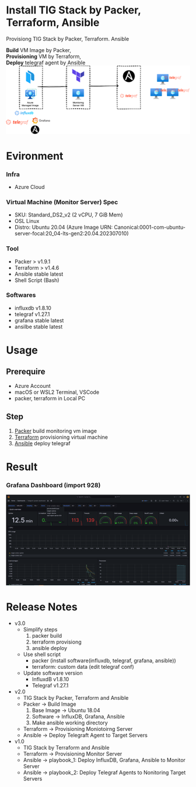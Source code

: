# Install TIG Stack by Packer, Terraform, Ansible

Provisiong TIG Stack by Packer, Terraform. Ansible <br>

**Build** VM Image by Packer, <br>
**Provisioning** VM by Terraform, <br>
**Deploy** telegraf agent by Ansible
![tigstack](_img/tigstack.png)

# Evironment
### Infra
- Azure Cloud

### Virtual Machine (Monitor Server) Spec
- SKU: Standard_DS2_v2 (2 vCPU, 7 GiB Mem)
- OSL Linux
- Distro: Ubuntu 20.04 (Azure Image URN: Canonical:0001-com-ubuntu-server-focal:20_04-lts-gen2:20.04.202307010)

### Tool
- Packer > v1.9.1
- Terraform > v1.4.6
- Ansible stable latest
- Shell Script (Bash)


### Softwares
- influxdb v1.8.10
- telegraf v1.27.1
- grafana stable latest
- ansilbe stable latest

# Usage
## Prerequire
- Azure Account
- macOS or WSL2 Terminal, VSCode
- packer, terraform in Local PC

## Step
1. [Packer](packer) build monitoring vm image
2. [Terraform](terraform) provisioning virtual machine
3. [Ansible](ansible) deploy telegraf

# Result
### Grafana Dashboard (import 928)
![grafana](_img/grafana.png)

# Release Notes
- v3.0
    - Simplify steps
        1. packer build
        2. terraform provisiong
        3. ansible deploy
    - Use shell script
        - packer (install software(influxdb, telegraf, grafana, ansible))
        - terraform: custom data (edit telegraf conf)
    - Update software version
        - InfluxdB v1.8.10
        - Telegraf v1.27.1
- v2.0 
    - TIG Stack by Packer, Terraform and Ansible
    - Packer -> Build Image
        1. Base Image -> Ubuntu 18.04
        2. Software -> InfluxDB, Grafana, Ansible
        3. Make ansible working directory
    - Terraform -> Provisioning Moniotoirng Server
    - Ansible -> Deploy Telegraft Agent to Target Servers
- v1.0
    - TIG Stack by Terraform and Ansible
    - Terraform -> Provisioning Monitor Server
    - Ansible -> playbook_1: Deploy InfluxDB, Grafana, Ansible to Monitor Server
    - Ansible -> playbook_2: Deploy Telegraf Agents to Nonitoring Target Servers